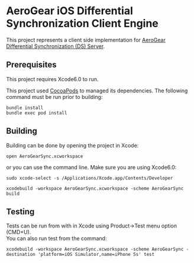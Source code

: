 # AeroGear iOS Differential Synchronization Client Engine
This project represents a client side implementation for [AeroGear Differential 
Synchronization (DS) Server](https://github.com/aerogear/aerogear-sync-server/tree/differential-synchronization).

## Prerequisites 
This project requires Xcode6.0 to run.

This project used [CocoaPods](http://cocoapods.org/) to managed its dependencies. The following command 
must be run prior to building:
    
    bundle install
    bundle exec pod install

## Building

Building can be done by opening the project in Xcode:

    open AeroGearSync.xcworkspace

or you can use the command line.
Make sure you are using Xcode6.0: 

    sudo xcode-select -s /Applications/Xcode.app/Contents/Developer

    xcodebuild -workspace AeroGearSync.xcworkspace -scheme AeroGearSync build

## Testing
Tests can be run from with in Xcode using Product->Test menu option (CMD+U).  
You can also run test from the command:

    xcodebuild -workspace AeroGearSync.xcworkspace -scheme AeroGearSync -destination 'platform=iOS Simulator,name=iPhone 5s' test

